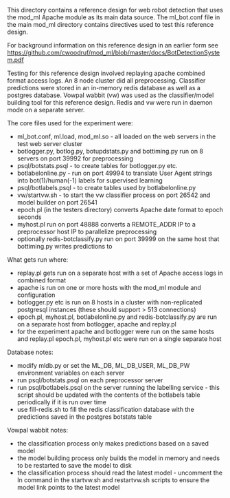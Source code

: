This directory contains a reference design for web robot detection that uses
the mod_ml Apache module as its main data source. The ml_bot.conf file in
the main mod_ml directory contains directives used to test this reference
design. 

For background information on this reference design in an earlier form see
https://github.com/cwoodruf/mod_ml/blob/master/docs/BotDetectionSystem.pdf 

Testing for this reference design involved replaying apache combined format
access logs. An 8 node cluster did all preprocessing. Classifier predictions
were stored in an in-memory redis database as well as a postgres database.
Vowpal wabbit (vw) was used as the classifier/model building tool for this reference
design. Redis and vw were run in daemon mode on a separate server. 

The core files used for the experiment were:
* ml_bot.conf, ml.load, mod_ml.so - all loaded on the web servers in the test web server cluster
* botlogger.py, botlog.py, botupdstats.py and bottiming.py run on 8 servers on port 39992 for preprocessing
* psql/botstats.psql - to create tables for botlogger.py etc.
* botlabelonline.py - run on port 49994 to translate User Agent strings into bot(1)/human(-1) labels for supervised learning
* psql/botlabels.psql - to create tables used by botlabelonline.py
* vw/startvw.sh - to start the vw classifier process on port 26542 and model builder on port 26541
* epoch.pl (in the testers directory) converts Apache date format to epoch seconds
* myhost.pl run on port 48888 converts a REMOTE_ADDR IP to a preprocessor host IP to parallelize preprocessing
* optionally redis-botclassify.py run on port 39999 on the same host that bottiming.py writes predictions to 

What gets run where:
* replay.pl gets run on a separate host with a set of Apache access logs in combined format
* apache is run on one or more hosts with the mod_ml module and configuration
* botlogger.py etc is run on 8 hosts in a cluster with non-replicated postgresql instances (these should support > 513 connections)
* epoch.pl, myhost.pl, botlabelonline.py and redis-botclassify.py are run on a separate host from botlogger, apache and replay.pl
* for the experiment apache and botlogger were run on the same hosts and replay.pl epoch.pl, myhost.pl etc were run on a single separate host

Database notes:
* modify mldb.py or set the ML_DB, ML_DB_USER, ML_DB_PW environment variables on each server
* run psql/botstats.psql on each preprocessor server
* run psql/botlabels.psql on the server running the labelling service - this script should be updated with the contents of the botlabels table periodically if it is run over time
* use fill-redis.sh to fill the redis classification database with the predictions saved in the postgres botstats table

Vowpal wabbit notes:
* the classification process only makes predictions based on a saved model
* the model building process only builds the model in memory and needs to be restarted to save the model to disk
* the classification process should read the latest model - uncomment the ln command in the startvw.sh and restartvw.sh scripts to ensure the model link points to the latest model

